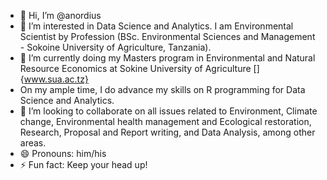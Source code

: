 - 👋 Hi, I’m @anordius
- 👀 I’m interested in Data Science and Analytics. I am Environmental Scientist by Profession (BSc. Environmental Sciences and Management - Sokoine University of Agriculture, Tanzania).
- 🌱 I’m currently doing my Masters program in Environmental and Natural Resource Economics at Sokine University of Agriculture []{www.sua.ac.tz}
- On my ample time, I do advance my skills on R programming for Data Science and Analytics.
- 💞️ I’m looking to collaborate on all issues related to Environment, Climate change, Environmental health management and Ecological restoration, Research, Proposal and Report writing, and Data Analysis, among other areas.
- 😄 Pronouns: him/his
- ⚡ Fun fact: Keep your head up!

<!---
anordius/anordius is a ✨ special ✨ repository because its `README.md` (this file) appears on your GitHub profile.
You can click the Preview link to take a look at your changes.
--->
